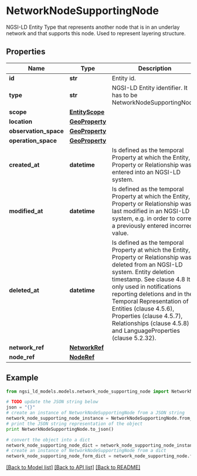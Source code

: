 # NetworkNodeSupportingNode

NGSI-LD Entity Type that represents another node that is in an underlay network and that supports this node. Used to represent layering structure. 

## Properties
Name | Type | Description | Notes
------------ | ------------- | ------------- | -------------
**id** | **str** | Entity id.  | [optional] 
**type** | **str** | NGSI-LD Entity identifier. It has to be NetworkNodeSupportingNode. | [optional] [default to 'NetworkNodeSupportingNode']
**scope** | [**EntityScope**](EntityScope.md) |  | [optional] 
**location** | [**GeoProperty**](GeoProperty.md) |  | [optional] 
**observation_space** | [**GeoProperty**](GeoProperty.md) |  | [optional] 
**operation_space** | [**GeoProperty**](GeoProperty.md) |  | [optional] 
**created_at** | **datetime** | Is defined as the temporal Property at which the Entity, Property or Relationship was entered into an NGSI-LD system.  | [optional] [readonly] 
**modified_at** | **datetime** | Is defined as the temporal Property at which the Entity, Property or Relationship was last modified in an NGSI-LD system, e.g. in order to correct a previously entered incorrect value.  | [optional] [readonly] 
**deleted_at** | **datetime** | Is defined as the temporal Property at which the Entity, Property or Relationship was deleted from an NGSI-LD system.  Entity deletion timestamp. See clause 4.8 It is only used in notifications reporting deletions and in the Temporal Representation of Entities (clause 4.5.6), Properties (clause 4.5.7), Relationships (clause 4.5.8) and LanguageProperties (clause 5.2.32).  | [optional] [readonly] 
**network_ref** | [**NetworkRef**](NetworkRef.md) |  | 
**node_ref** | [**NodeRef**](NodeRef.md) |  | 

## Example

```python
from ngsi_ld_models.models.network_node_supporting_node import NetworkNodeSupportingNode

# TODO update the JSON string below
json = "{}"
# create an instance of NetworkNodeSupportingNode from a JSON string
network_node_supporting_node_instance = NetworkNodeSupportingNode.from_json(json)
# print the JSON string representation of the object
print NetworkNodeSupportingNode.to_json()

# convert the object into a dict
network_node_supporting_node_dict = network_node_supporting_node_instance.to_dict()
# create an instance of NetworkNodeSupportingNode from a dict
network_node_supporting_node_form_dict = network_node_supporting_node.from_dict(network_node_supporting_node_dict)
```
[[Back to Model list]](../README.md#documentation-for-models) [[Back to API list]](../README.md#documentation-for-api-endpoints) [[Back to README]](../README.md)


